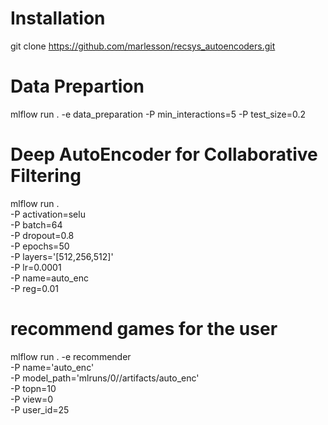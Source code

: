 # Installation

 git clone https://github.com/marlesson/recsys_autoencoders.git

 # Data Prepartion
 mlflow run . -e data_preparation -P min_interactions=5 -P test_size=0.2
 
 # Deep AutoEncoder for Collaborative Filtering
 
  mlflow run . \
          -P activation=selu \
          -P batch=64 \
          -P dropout=0.8 \
          -P epochs=50 \
          -P layers='[512,256,512]' \
          -P lr=0.0001 \
          -P name=auto_enc \
          -P reg=0.01
          
 # recommend games for the user
 
 mlflow run . -e recommender \
          -P name='auto_enc' \
          -P model_path='mlruns/0/<UID>/artifacts/auto_enc' \
          -P topn=10 \
          -P view=0 \
          -P user_id=25
